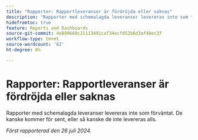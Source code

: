```yaml
---
title: "Rapporter: Rapportleveranser är fördröjda eller saknas"
description: "Rapporter med schemalagda leveranser levereras inte som förväntat. De kan komma för sent, eller så kanske de inte levereras alls."
hidefromtoc: true
feature: Reports and Dashboards
source-git-commit: 4e899660c21113491caf34ecfd52b6d3af48ec3f
workflow-type: tm+mt
source-wordcount: '62'
ht-degree: 0%

---
```



# Rapporter: Rapportleveranser är fördröjda eller saknas

Rapporter med schemalagda leveranser levereras inte som förväntat. De kanske kommer för sent, eller så kanske de inte levereras alls.

_Först rapporterad den 26 juli 2024._
